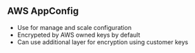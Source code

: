 ## AWS AppConfig

- Use for manage and scale configuration
- Encrypeted by AWS owned keys by default
- Can use additional layer for encryption using customer keys
